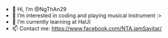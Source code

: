 - 👋 Hi, I’m @NgThAn29
- 👀 I’m interested in coding and playing musical instrument :>
- 🌱 I’m currently learning at HaUI
- 📫 Contact me: https://www.facebook.com/NTA.iamSavitar/


<!---
NgThAn29/NgThAn29 is a ✨ special ✨ repository because its `README.md` (this file) appears on your GitHub profile.
You can click the Preview link to take a look at your changes.
--->

